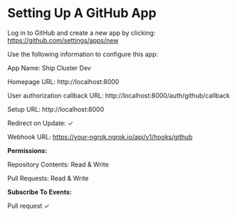 # Setting Up A GitHub App

Log in to GitHub and create a new app by clicking: https://github.com/settings/apps/new

Use the following information to configure this app:

App Name: Ship Cluster Dev

Homepage URL: http://localhost:8000

User authorization callback URL: http://localhost:8000/auth/github/callback

Setup URL: http://localhost:8000

Redirect on Update: ✓

Webhook URL: https://your-ngrok.ngrok.io/api/v1/hooks/github

**Permissions:**

Repository Contents: Read & Write

Pull Requests: Read & Write

**Subscribe To Events:**

Pull request ✓

